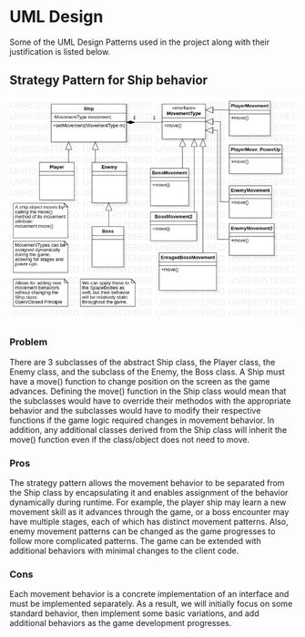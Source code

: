 # UML Design

Some of the UML Design Patterns used in the project along with their justification is listed below.

## Strategy Pattern for Ship behavior

![Ship Strategy Pattern](./ShipStrategy.jpg)

### Problem
There are 3 subclasses of the abstract Ship class, the Player class, the Enemy class, and the subclass of the Enemy, the Boss class. A Ship must have a move() function to change position on the screen as the game advances. Defining the move() function in the Ship class would mean that the subclasses would have to override their methodos with the appropriate behavior and the subclasses would have to modify their respective functions if the game logic required changes in movement behavior. In addition, any additional classes derived from the Ship class will inherit the move() function even if the class/object does not need to move. 

### Pros
The strategy pattern allows the movement behavior to be separated from the Ship class by encapsulating it and enables assignment of the behavior dynamically during runtime. For example, the player ship may learn a new movement skill as it advances through the game, or a boss encounter may have multiple stages, each of which has distinct movement patterns. Also, enemy movement patterns can be changed as the game progresses to follow more complicated patterns. The game can be extended with additional behaviors with minimal changes to the client code.

### Cons
Each movement behavior is a concrete implementation of an interface and must be implemented separately. As a result, we will initially focus on some standard behavior, then implement some basic variations, and add additional behaviors as the game development progresses.

